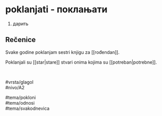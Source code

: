 # poklanjati - поклањати

1. дарить

## Rečenice

Svake godine poklanjam sestri knjigu za [[rođendan]].

Poklanjali su [[star|stare]] stvari onima kojima su [[potreban|potrebne]].

<br>

#vrsta/glagol  
#nivo/A2  

#tema/pokloni  
#tema/odnosi  
#tema/svakodnevica
